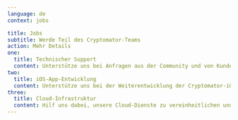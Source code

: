 ```yaml
---
language: de
context: jobs

title: Jobs
subtitle: Werde Teil des Cryptomator-Teams
action: Mehr Details
one:
  title: Technischer Support
  content: Unterstütze uns bei Anfragen aus der Community und von Kunden und erstelle Inhalte für unser neues Support-Forum.
two:
  title: iOS-App-Entwicklung
  content: Unterstütze uns bei der Weiterentwicklung der Cryptomator-iOS-App.
three:
  title: Cloud-Infrastruktur
  content: Hilf uns dabei, unsere Cloud-Dienste zu vereinheitlichen und eine homogene Infrastruktur zu schaffen.
---
```

